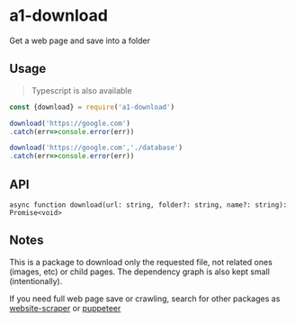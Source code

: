 # a1-download

Get a web page and save into a folder

## Usage

> Typescript is also available

```javascript
const {download} = require('a1-download')

download('https://google.com')
.catch(err=>console.error(err))

download('https://google.com','./database')
.catch(err=>console.error(err))
```

## API

`async function download(url: string, folder?: string, name?: string): Promise<void>`

## Notes

This is a package to download only the requested file, not related ones (images, etc) or child pages. The dependency graph is also kept small (intentionally).

If you need full web page save or crawling, search for other packages as [website-scraper](https://www.npmjs.com/package/website-scraper) or [puppeteer](https://www.npmjs.com/package/puppeteer)
